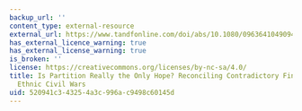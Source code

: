 ```yaml
---
backup_url: ''
content_type: external-resource
external_url: https://www.tandfonline.com/doi/abs/10.1080/09636410490945910
has_external_licence_warning: true
has_external_license_warning: true
is_broken: ''
license: https://creativecommons.org/licenses/by-nc-sa/4.0/
title: Is Partition Really the Only Hope? Reconciling Contradictory Findings about
  Ethnic Civil Wars
uid: 520941c3-4325-4a3c-996a-c9498c60145d
---
```

